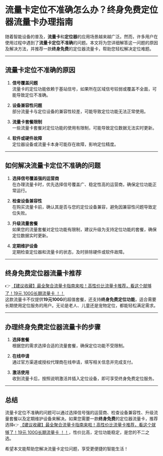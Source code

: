# 流量卡定位不准确怎么办？终身免费定位器流量卡办理指南

随着智能设备的普及，**流量卡**和**定位器**的应用场景越来越广泛。然而，许多用户在使用过程中遇到了**流量卡定位不准确**的问题。本文将为您详细解答这一问题的原因及解决方法，并推荐一款**终身免费**的定位器流量卡，帮助您轻松解决定位难题。

---

## 流量卡定位不准确的原因

1. **信号覆盖问题**  
   流量卡的定位功能依赖于基站信号，如果所在区域信号较弱或覆盖不全面，可能导致定位不准确。

2. **设备兼容性问题**  
   部分流量卡与定位设备的兼容性较差，可能导致定位功能无法正常使用。

3. **流量卡套餐限制**  
   一些流量卡套餐对定位功能的使用有限制，可能导致定位数据无法实时更新。

4. **软件或硬件故障**  
   定位器设备或流量卡本身可能存在故障，影响定位精度。

---

## 如何解决流量卡定位不准确的问题

1. **选择信号覆盖强的运营商**  
   在办理流量卡时，优先选择信号覆盖广、稳定性高的运营商，确保定位功能正常运行。

2. **检查设备兼容性**  
   在购买流量卡前，确认其是否与您的定位设备兼容，避免因兼容性问题导致定位失败。

3. **升级流量套餐**  
   如果您的流量套餐对定位功能有限制，建议升级为支持定位功能的套餐，确保定位数据实时更新。

4. **定期维护设备**  
   定期检查定位器和流量卡的状态，及时排除硬件或软件故障。

---

## 终身免费定位器流量卡推荐

👉 [【建议收藏】最全聚合流量卡指南来啦！高性价比流量卡推荐，看这个就够了！19元 100G长期流量卡 ！！](https://bit.ly/Liuliangka)  
这款流量卡不仅提供**19元100G**的超值套餐，还支持**终身免费定位功能**，适合需要长期使用定位服务的用户。无论是老人、儿童还是宠物定位，都能轻松满足需求。

---

## 办理终身免费定位器流量卡的步骤

1. **选择套餐**  
   根据您的需求选择合适的流量套餐，确保定位功能不受限制。

2. **在线申请**  
   通过官方渠道或授权代理商在线申请，填写相关信息并完成支付。

3. **激活使用**  
   收到流量卡后，按照说明激活并插入定位设备，即可享受终身免费定位服务。

---

## 总结

流量卡定位不准确的问题可以通过选择信号强的运营商、检查设备兼容性、升级流量套餐以及定期维护设备来解决。如果您需要一款**终身免费**的定位器流量卡，推荐选择👉 [【建议收藏】最全聚合流量卡指南来啦！高性价比流量卡推荐，看这个就够了！19元 100G长期流量卡 ！！](https://bit.ly/Liuliangka)，性价比高，定位功能稳定，是您的不二之选。

希望本文能帮助您解决流量卡定位问题，享受更便捷的智能生活！